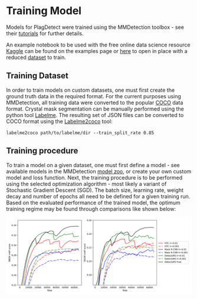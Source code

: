 # Training Model
Models for PlagDetect were trained using the MMDetection toolbox - see their [tutorials](https://mmdetection.readthedocs.io/en/latest/user_guides/index.html) for further details.

An example notebook to be used with the free online data science resource [Kaggle](www.kaggle.com) can be found on the examples page or [here](https://www.kaggle.com/code/norberttoth/mmdetect-maskrcnn/notebook) to open in place with a reduced [dataset](https://www.kaggle.com/datasets/norberttoth/may-training-set) to train.

## Training Dataset
In order to train models on custom datasets, one must first create the ground truth data in the required format. For the current purposes using MMDetection, all training data were converted to the popular [COCO](https://cocodataset.org/#home) data format. Crystal mask segmentation can be manually performed using the python tool [Labelme](https://github.com/wkentaro/labelme). The resulting set of JSON files can be converted to COCO format using the [Labelme2coco](https://github.com/wkentaro/labelme) tool:

	labelme2coco path/to/labelme/dir --train_split_rate 0.85 

## Training procedure

To train a model on a given dataset, one must first define a model - see available models in the MMDetection [model zoo](https://github.com/open-mmlab/mmdetection/blob/main/docs/en/model_zoo.md), or create your own custom model and loss function. Next, the training procedure is to be performed using the selected optimization algorithm - most likely a variant of Stochastic Gradient Descent (SGD). The batch size, learning rate, weight decay and number of epochs all need to be defined for a given training run. Based on the evaluated performance of the trained model, the optimum training regime may be found through comparisons like shown below:

![alt text](./Images/training_set.png)

